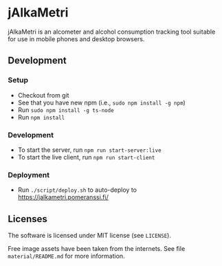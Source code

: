 # jAlkaMetri

jAlkaMetri is an alcometer and alcohol consumption tracking tool 
suitable for use in mobile phones and desktop browsers.

## Development

### Setup
- Checkout from git
- See that you have new npm (i.e., `sudo npm install -g npm`)
- Run `sudo npm install -g ts-node`
- Run `npm install`

### Development
- To start the server, run `npm run start-server:live`
- To start the live client, run `npm run start-client`

### Deployment
- Run `./script/deploy.sh` to auto-deploy to 
  https://jalkametri.pomeranssi.fi/

## Licenses

The software is licensed under MIT license (see `LICENSE`).

Free image assets have been taken from the internets. See file 
`material/README.md` for more information.
